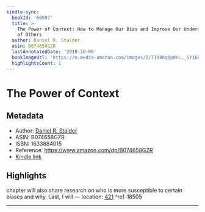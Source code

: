 ```yaml
---
kindle-sync:
  bookId: '60507'
  title: >-
    The Power of Context: How to Manage Our Bias and Improve Our Understanding
    of Others
  author: Daniel R. Stalder
  asin: B074658GZR
  lastAnnotatedDate: '2018-10-06'
  bookImageUrl: 'https://m.media-amazon.com/images/I/7194hq0p0nL._SY160.jpg'
  highlightsCount: 1
---
```

# The Power of Context
## Metadata
* Author: [Daniel R. Stalder](https://www.amazon.comundefined)
* ASIN: B074658GZR
* ISBN: 1633884015
* Reference: https://www.amazon.com/dp/B074658GZR
* [Kindle link](kindle://book?action=open&asin=B074658GZR)

## Highlights
chapter will also share research on who is more susceptible to certain biases and why. Last, I will — location: [421](kindle://book?action=open&asin=B074658GZR&location=421) ^ref-18505

---
